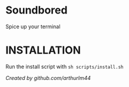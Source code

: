 # Soundbored
Spice up your terminal

# INSTALLATION
Run the install script with `sh scripts/install.sh`

*Created by github.com/arthurlm44*
